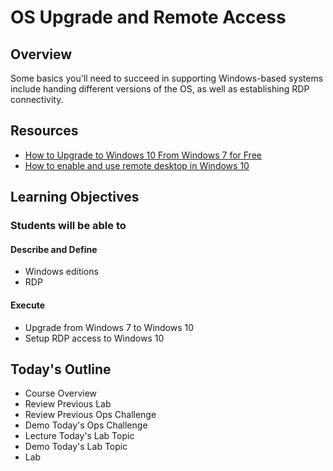 # OS Upgrade and Remote Access

## Overview

Some basics you'll need to succeed in supporting Windows-based systems include handing different versions of the OS, as well as establishing RDP connectivity.

## Resources

- [How to Upgrade to Windows 10 From Windows 7 for Free](https://www.howtogeek.com/509087/how-to-upgrade-from-windows-7-to-windows-10-for-free/)
- [How to enable and use remote desktop in Windows 10](https://www.techradar.com/how-to/how-to-enable-and-use-remote-desktop-in-windows-10)

## Learning Objectives

### Students will be able to

#### Describe and Define

- Windows editions
- RDP

#### Execute

- Upgrade from Windows 7 to Windows 10
- Setup RDP access to Windows 10

## Today's Outline

- Course Overview
- Review Previous Lab
- Review Previous Ops Challenge
- Demo Today's Ops Challenge
- Lecture Today's Lab Topic
- Demo Today's Lab Topic
- Lab
